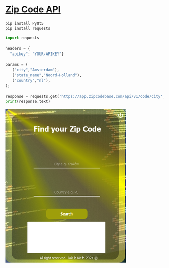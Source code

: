 
# [Zip Code API](https://zipcodebase.com)


```
pip install PyQt5
pip install requests
```

```python
import requests

headers = { 
  "apikey": "YOUR-APIKEY"}

params = (
   ("city","Amsterdam"),
   ("state_name","Noord-Holland"),
   ("country","nl"),
);

response = requests.get('https://app.zipcodebase.com/api/v1/code/city', headers=headers, params=params);
print(response.text)
```

![alt text](screen.png)
